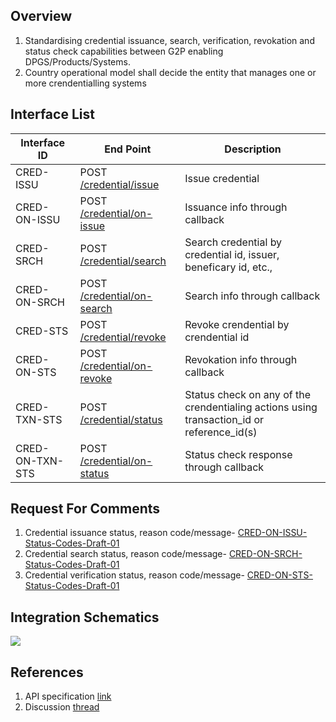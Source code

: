 ## Overview
1. Standardising credential issuance, search, verification, revokation and status check capabilities between G2P enabling DPGS/Products/Systems.
2. Country operational model shall decide the entity that manages one or more crendentialling systems

## Interface List

| Interface ID | End Point | Description | 
| ------------ | --------- | ----------- |
| CRED-ISSU | POST [/credential/issue](https://g2p-connect.github.io/specs/dist/g2p-credential.html#operation/post_g2p_cred_issue) | Issue credential | 
| CRED-ON-ISSU | POST [/credential/on-issue](https://g2p-connect.github.io/specs/dist/g2p-credential.html#operation/post_g2p_cred_on-issue) | Issuance info through callback | 
| CRED-SRCH | POST [/credential/search](https://g2p-connect.github.io/specs/dist/g2p-credential.html#operation/put_g2p_cred_search) | Search credential by credential id, issuer, beneficary id, etc., |
| CRED-ON-SRCH | POST [/credential/on-search](https://g2p-connect.github.io/specs/dist/g2p-credential.html#operation/put_g2p_cred_on-search) | Search info through callback |
| CRED-STS | POST [/credential/revoke](https://g2p-connect.github.io/specs/dist/g2p-credential.html#operation/post_g2p_cred_revoke) | Revoke crendential by crendential id | 
| CRED-ON-STS | POST [/credential/on-revoke](https://g2p-connect.github.io/specs/dist/g2p-credential.html#operation/post_g2p_cred_on-revike) | Revokation info through callback | 
| CRED-TXN-STS | POST [/credential/status](https://g2p-connect.github.io/specs/dist/g2p-credential.html#operation/post_g2p_cred_status) | Status check on any of the crendentialing actions using transaction_id or reference_id(s) | 
| CRED-ON-TXN-STS | POST [/credential/on-status](https://g2p-connect.github.io/specs/dist/g2p-credential.html#operation/post_g2p_cred_on-status)| Status check response through callback | 

## Request For Comments
1. Credential issuance status, reason code/message- [CRED-ON-ISSU-Status-Codes-Draft-01](https://github.com/G2P-Connect/specs/blob/draft/docs/rfc/specs-draft/CRED-ON-ISSU-Status-Codes-Draft-01.md)
2. Credential search status, reason code/message- [CRED-ON-SRCH-Status-Codes-Draft-01](https://github.com/G2P-Connect/specs/blob/draft/docs/rfc/specs-draft/CRED-ON-SRCH-Status-Codes-Draft-01.md)
3. Credential verification status, reason code/message- [CRED-ON-STS-Status-Codes-Draft-01](https://github.com/G2P-Connect/specs/blob/draft/docs/rfc/specs-draft/CRED-ON-STS-Status-Codes-Draft-01.md)

## Integration Schematics
![](./images/draw.io/interface-credential.drawio.png)


## References
1. API specification [link](https://g2p-connect.github.io/specs/dist/g2p-credential.html)
2. Discussion [thread](https://github.com/G2P-Connect/.github/discussions)